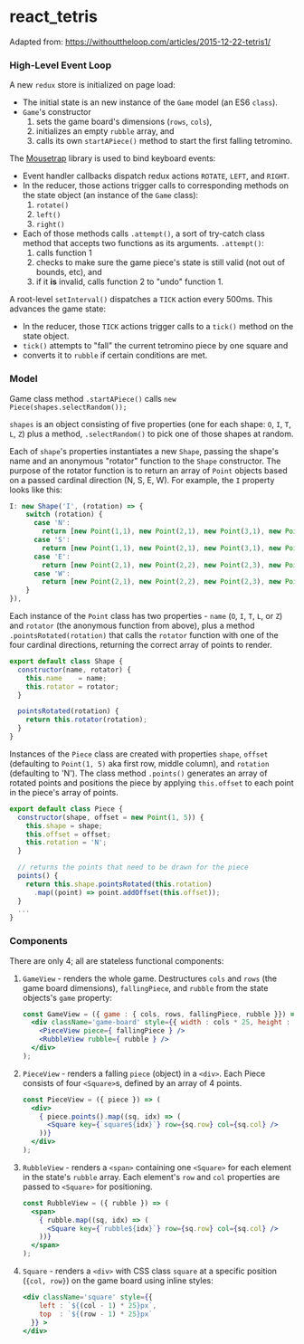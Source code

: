 # react_tetris

Adapted from: https://withouttheloop.com/articles/2015-12-22-tetris1/

### High-Level Event Loop

A new `redux` store is initialized on page load:

* The initial state is an new instance of the `Game` model (an ES6 `class`).
* `Game`'s constructor
    1. sets the game board's dimensions (`rows`, `cols`),
    2. initializes an empty `rubble` array, and
    3. calls its own `startAPiece()` method to start the first falling tetromino.

The [Mousetrap](https://craig.is/killing/mice) library is used to bind keyboard events:

* Event handler callbacks dispatch redux actions `ROTATE`, `LEFT`, and `RIGHT`.
* In the reducer, those actions trigger calls to corresponding methods on the state object (an instance of the `Game` class):
    1. `rotate()`
    2. `left()`
    3. `right()`
* Each of those methods calls `.attempt()`, a sort of try-catch class method that accepts two functions as its arguments. `.attempt()`:
    1) calls function 1
    2) checks to make sure the game piece's state is still valid (not out of bounds, etc), and
    3) if it **is** invalid, calls function 2 to "undo" function 1.

A root-level `setInterval()` dispatches a `TICK` action every 500ms. This advances the game state:

* In the reducer, those `TICK` actions trigger calls to a `tick()` method on the state object.
* `tick()` attempts to "fall" the current tetromino piece by one square and
* converts it to `rubble` if certain conditions are met.

### Model

Game class method `.startAPiece()` calls `new Piece(shapes.selectRandom());`

`shapes` is an object consisting of five properties (one for each shape: `O`, `I`, `T`, `L`, `Z`) plus a method, `.selectRandom()` to pick one of those shapes at random.

Each of `shape`'s properties instantiates a new `Shape`, passing the shape's name and an anonymous "rotator" function to the `Shape` constructor. The purpose of the rotator function is to return an array of `Point` objects based on a passed cardinal direction (N, S, E, W). For example, the `I` property looks like this:

```js
I: new Shape('I', (rotation) => {
    switch (rotation) {
      case 'N':
        return [new Point(1,1), new Point(2,1), new Point(3,1), new Point(4,1)];
      case 'S':
        return [new Point(1,1), new Point(2,1), new Point(3,1), new Point(4,1)];
      case 'E':
        return [new Point(2,1), new Point(2,2), new Point(2,3), new Point(2,4)];
      case 'W':
        return [new Point(2,1), new Point(2,2), new Point(2,3), new Point(2,4)];
    }
}),
```

Each instance of the `Point` class has two properties - `name` (`O`, `I`, `T`, `L`, or `Z`) and `rotator` (the anonymous function from above), plus a method `.pointsRotated(rotation)` that calls the `rotator` function with one of the four cardinal directions, returning the correct array of points to render.

```js
export default class Shape {
  constructor(name, rotator) {
    this.name    = name;
    this.rotator = rotator;
  }

  pointsRotated(rotation) {
    return this.rotator(rotation);
  }
}
```

Instances of the `Piece` class are created with properties `shape`, `offset` (defaulting to `Point(1, 5)` aka first row, middle column), and `rotation` (defaulting to 'N').  The class method `.points()` generates an array of rotated points and positions the piece by applying `this.offset` to each point in the piece's array of points.

```js
export default class Piece {
  constructor(shape, offset = new Point(1, 5)) {
    this.shape = shape;
    this.offset = offset;
    this.rotation = 'N';
  }

  // returns the points that need to be drawn for the piece
  points() {
    return this.shape.pointsRotated(this.rotation)
      .map((point) => point.addOffset(this.offset));
  }
  ...
}
```

### Components

There are only 4; all are stateless functional components:

1. `GameView` - renders the whole game. Destructures `cols` and `rows` (the game board dimensions), `fallingPiece`, and `rubble` from the state objects's `game` property:

    ```jsx
    const GameView = ({ game : { cols, rows, fallingPiece, rubble }}) => (
      <div className='game-board' style={{ width : cols * 25, height : rows * 25 }}>
        <PieceView piece={ fallingPiece } />
        <RubbleView rubble={ rubble } />
      </div>
    );
    ```

2. `PieceView` - renders a falling `piece` (object) in a `<div>`. Each Piece consists of four `<Square>`s, defined by an array of 4 points.

    ```jsx
    const PieceView = ({ piece }) => (
      <div>
        { piece.points().map((sq, idx) => (
          <Square key={`square${idx}`} row={sq.row} col={sq.col} />
        ))}
      </div>
    );
    ```

3. `RubbleView` - renders a `<span>` containing one `<Square>` for each element in the state's `rubble` array. Each element's `row` and `col` properties are passed to `<Square>` for positioning.

    ```jsx
    const RubbleView = ({ rubble }) => (
      <span>
        { rubble.map((sq, idx) => (
          <Square key={`rubble${idx}`} row={sq.row} col={sq.col} />
        ))}
      </span>
    );
    ```

4. `Square` - renders a `<div>` with CSS class `square` at a specific position (`{col, row}`) on the game board using inline styles:

    ```jsx
    <div className='square' style={{
        left : `${(col - 1) * 25}px`,
        top  : `${(row - 1) * 25}px`
      }} >
    </div>
    ```

